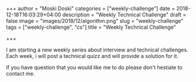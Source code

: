 +++
author = "Moski Doski"
categories = ["weekly-challenge"]
date = 2018-12-18T16:03:29+04:00
description = "Weekly Technical Challenge"
draft = false
image = "images/2018/12/algorithm.png"
slug = "weekly-challenge"
tags = ["weekly-challenge", "cs"]
title = "Weekly Technical Challenge"

+++

I am starting a new weekly series about interview and technical challenges. Each week, i will post a technical quizz and will provide a solution for it.

If you have question that you would like me to do please don't hestiate to contact me.